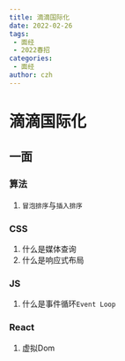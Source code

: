 ```yaml
---
title: 滴滴国际化
date: 2022-02-26
tags:
 - 面经
 - 2022春招
categories:
 - 面经
author: czh
---
```

# 滴滴国际化
## 一面

### 算法
1. `冒泡排序`与`插入排序`

### CSS
1. 什么是媒体查询
2. 什么是响应式布局


### JS
1. 什么是事件循环`Event Loop`

### React
1. 虚拟Dom

<comment/>
<tongji/>